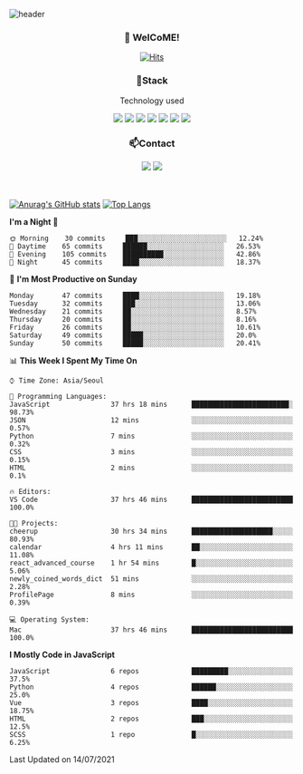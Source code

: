 ![header](https://capsule-render.vercel.app/api?type=waving&color=gradient&height=200&text=Kyungjoon&fontAlign=70&fontAlignY=40&animation=twinkling)

<h3 align="center">👋 WelCoME!</h3>

<div align=center>
  
[![Hits](https://hits.seeyoufarm.com/api/count/incr/badge.svg?url=https%3A%2F%2Fgithub.com%2Fuvula6921&count_bg=%2322BAC9&title_bg=%23827F7F&icon=iconify.svg&icon_color=%2325A27F&title=visits&edge_flat=false)](https://hits.seeyoufarm.com)
  
</div>
<h3 align="center">📌Stack</h3>
<p align="center">Technology used</p>
<div align="center"><img src="https://img.shields.io/badge/HTML5-E34F26?style=flat-square&logo=HTML5&logoColor=white"></img> <img src="https://img.shields.io/badge/CSS3-0A84FF?style=flat-square&logo=CSS3&logoColor=white"></img> <img src="https://img.shields.io/badge/JavaScript-FFCD11?style=flat-square&logo=JavaScript&logoColor=white"></img> <img src="https://img.shields.io/badge/React-00BCF6?style=flat-square&logo=React&logoColor=white"></img> <img src="https://img.shields.io/badge/jQuery-3655FF?style=flat-square&logo=jQuery&logoColor=white"></img> <img src="https://img.shields.io/badge/Ruby-E0115F?style=flat-square&logo=Ruby&logoColor=white"></img> <img src="https://img.shields.io/badge/Python-4B8BBE?style=flat-square&logo=Python&logoColor=white"></img></div>

<h3 align="center">📫Contact</h3>
<div align="center"><a href="https://velog.io/@uvula6921/"><img src="https://img.shields.io/badge/Blog-20c997?style=flat-square&logo=V&logoColor=white"/></a> <a href="pkj6921@gmail.com"><img src="https://img.shields.io/badge/Gmail-EA4335?style=flat-square&logo=Gmail&logoColor=white"/></a></div>
<br>
<br>

[![Anurag's GitHub stats](https://github-readme-stats.vercel.app/api?username=uvula6921&hide=stars,issues&show_icons=true&count_private=true&theme=tokyonight)](https://github.com/anuraghazra/github-readme-stats)
[![Top Langs](https://github-readme-stats.vercel.app/api/top-langs/?username=uvula6921&hide=css,jupyter%20notebook,html&exclude_repo=uvula6921,uvula6921.github.io&layout=compact&langs_count=8)](https://github.com/anuraghazra/github-readme-stats)

<!--START_SECTION:waka-->
**I'm a Night 🦉** 

```text
🌞 Morning    30 commits     ███░░░░░░░░░░░░░░░░░░░░░░   12.24% 
🌆 Daytime    65 commits     ██████░░░░░░░░░░░░░░░░░░░   26.53% 
🌃 Evening    105 commits    ██████████░░░░░░░░░░░░░░░   42.86% 
🌙 Night      45 commits     ████░░░░░░░░░░░░░░░░░░░░░   18.37%

```
📅 **I'm Most Productive on Sunday** 

```text
Monday       47 commits     ████░░░░░░░░░░░░░░░░░░░░░   19.18% 
Tuesday      32 commits     ███░░░░░░░░░░░░░░░░░░░░░░   13.06% 
Wednesday    21 commits     ██░░░░░░░░░░░░░░░░░░░░░░░   8.57% 
Thursday     20 commits     ██░░░░░░░░░░░░░░░░░░░░░░░   8.16% 
Friday       26 commits     ██░░░░░░░░░░░░░░░░░░░░░░░   10.61% 
Saturday     49 commits     █████░░░░░░░░░░░░░░░░░░░░   20.0% 
Sunday       50 commits     █████░░░░░░░░░░░░░░░░░░░░   20.41%

```


📊 **This Week I Spent My Time On** 

```text
⌚︎ Time Zone: Asia/Seoul

💬 Programming Languages: 
JavaScript               37 hrs 18 mins      ████████████████████████░   98.73% 
JSON                     12 mins             ░░░░░░░░░░░░░░░░░░░░░░░░░   0.57% 
Python                   7 mins              ░░░░░░░░░░░░░░░░░░░░░░░░░   0.32% 
CSS                      3 mins              ░░░░░░░░░░░░░░░░░░░░░░░░░   0.15% 
HTML                     2 mins              ░░░░░░░░░░░░░░░░░░░░░░░░░   0.1%

🔥 Editors: 
VS Code                  37 hrs 46 mins      █████████████████████████   100.0%

🐱‍💻 Projects: 
cheerup                  30 hrs 34 mins      ████████████████████░░░░░   80.93% 
calendar                 4 hrs 11 mins       ██░░░░░░░░░░░░░░░░░░░░░░░   11.08% 
react_advanced_course    1 hr 54 mins        █░░░░░░░░░░░░░░░░░░░░░░░░   5.06% 
newly_coined_words_dict  51 mins             ░░░░░░░░░░░░░░░░░░░░░░░░░   2.28% 
ProfilePage              8 mins              ░░░░░░░░░░░░░░░░░░░░░░░░░   0.39%

💻 Operating System: 
Mac                      37 hrs 46 mins      █████████████████████████   100.0%

```

**I Mostly Code in JavaScript** 

```text
JavaScript               6 repos             █████████░░░░░░░░░░░░░░░░   37.5% 
Python                   4 repos             ██████░░░░░░░░░░░░░░░░░░░   25.0% 
Vue                      3 repos             ████░░░░░░░░░░░░░░░░░░░░░   18.75% 
HTML                     2 repos             ███░░░░░░░░░░░░░░░░░░░░░░   12.5% 
SCSS                     1 repo              █░░░░░░░░░░░░░░░░░░░░░░░░   6.25%

```



 Last Updated on 14/07/2021
<!--END_SECTION:waka-->
